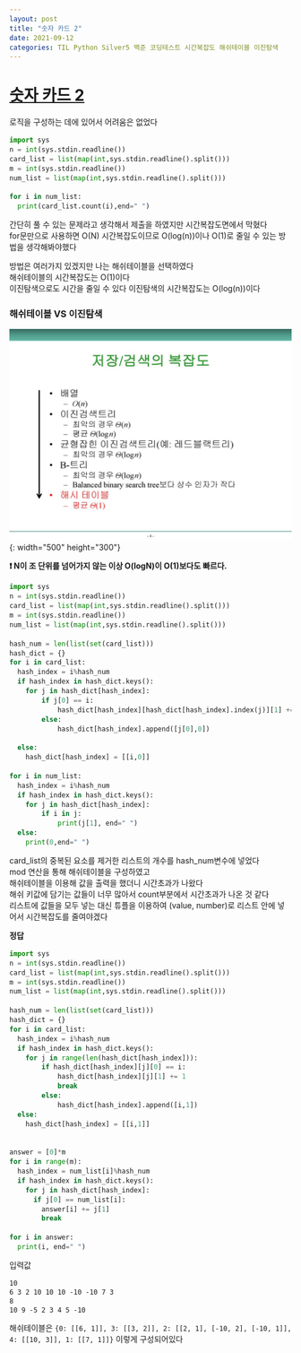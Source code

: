 ```yaml
---
layout: post
title: "숫자 카드 2"
date: 2021-09-12
categories: TIL Python Silver5 백준 코딩테스트 시간복잡도 해쉬테이블 이진탐색
---
```


# [숫자 카드 2](https://www.acmicpc.net/problem/10816)

로직을 구성하는 데에 있어서 어려움은 없었다

```python
import sys
n = int(sys.stdin.readline())
card_list = list(map(int,sys.stdin.readline().split()))
m = int(sys.stdin.readline())
num_list = list(map(int,sys.stdin.readline().split()))

for i in num_list:
  print(card_list.count(i),end=" ")
```

간단히 풀 수 있는 문제라고 생각해서 제출을 하였지만 시간복잡도면에서 막혔다  
for문만으로 사용하면 O(N) 시간복잡도이므로 O(log(n))이나 O(1)로 줄일 수 있는 방법을 생각해봐야했다

방법은 여러가지 있겠지만 나는 해쉬테이블을 선택하였다  
해쉬테이블의 시간복잡도는 O(1)이다  
이진탐색으로도 시간을 줄일 수 있다 이진탐색의 시간복잡도는 O(log(n))이다

### 해쉬테이블 VS 이진탐색

![](https://raw.githubusercontent.com/Action2theFuture/Action2theFuture.github.io/main/_posts/Images/time.jpg){: width="500" height="300"}

**❗ N이 조 단위를 넘어가지 않는 이상 O(logN)이 O(1)보다도 빠르다.**

```python
import sys
n = int(sys.stdin.readline())
card_list = list(map(int,sys.stdin.readline().split()))
m = int(sys.stdin.readline())
num_list = list(map(int,sys.stdin.readline().split()))

hash_num = len(list(set(card_list)))
hash_dict = {}
for i in card_list:
  hash_index = i%hash_num
  if hash_index in hash_dict.keys():
    for j in hash_dict[hash_index]:
        if j[0] == i:
            hash_dict[hash_index][hash_dict[hash_index].index(j)][1] += 1
        else:
            hash_dict[hash_index].append([j[0],0])

  else:
    hash_dict[hash_index] = [[i,0]]

for i in num_list:
  hash_index = i%hash_num
  if hash_index in hash_dict.keys():
    for j in hash_dict[hash_index]:
        if i in j:
            print(j[1], end=" ")
  else:
    print(0,end=" ")
```

card_list의 중복된 요소를 제거한 리스트의 개수를 hash_num변수에 넣었다  
mod 연산을 통해 해쉬테이블을 구성하였고  
해쉬테이블을 이용해 값을 출력을 했더니 시간초과가 나왔다  
해쉬 키값에 담기는 값들이 너무 많아서 count부분에서 시간초과가 나온 것 같다  
리스트에 값들을 모두 넣는 대신 튜플을 이용하여 (value, number)로 리스트 안에 넣어서 시간복잡도를 줄여야겠다

**정답**

```python
import sys
n = int(sys.stdin.readline())
card_list = list(map(int,sys.stdin.readline().split()))
m = int(sys.stdin.readline())
num_list = list(map(int,sys.stdin.readline().split()))

hash_num = len(list(set(card_list)))
hash_dict = {}
for i in card_list:
  hash_index = i%hash_num
  if hash_index in hash_dict.keys():
    for j in range(len(hash_dict[hash_index])):
        if hash_dict[hash_index][j][0] == i:
            hash_dict[hash_index][j][1] += 1
            break
        else:
            hash_dict[hash_index].append([i,1])
  else:
    hash_dict[hash_index] = [[i,1]]


answer = [0]*m
for i in range(m):
  hash_index = num_list[i]%hash_num
  if hash_index in hash_dict.keys():
    for j in hash_dict[hash_index]:
      if j[0] == num_list[i]:
        answer[i] += j[1]
        break

for i in answer:
  print(i, end=" ")
```

입력값

```
10
6 3 2 10 10 10 -10 -10 7 3
8
10 9 -5 2 3 4 5 -10
```

해쉬테이블은 `{0: [[6, 1]], 3: [[3, 2]], 2: [[2, 1], [-10, 2], [-10, 1]], 4: [[10, 3]], 1: [[7, 1]]}` 이렇게 구성되어있다
